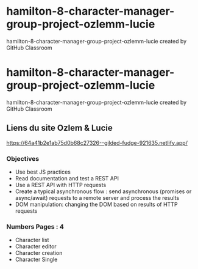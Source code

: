 # hamilton-8-character-manager-group-project-ozlemm-lucie
hamilton-8-character-manager-group-project-ozlemm-lucie created by GitHub Classroom

# hamilton-8-character-manager-group-project-ozlemm-lucie
hamilton-8-character-manager-group-project-ozlemm-lucie created by GitHub Classroom

## Liens du site Ozlem & Lucie 
https://64a41b2e1ab75d0b68c27326--gilded-fudge-921635.netlify.app/

### Objectives
- Use best JS practices
- Read documentation and test a REST API
- Use a REST API with HTTP requests
- Create a typical asynchronous flow : send asynchronous (promises or async/await) requests to a remote server and process the results
- DOM manipulation: changing the DOM based on results of HTTP requests

### Numbers Pages : 4
- Character list
- Character editor
- Character creation
- Character Single


